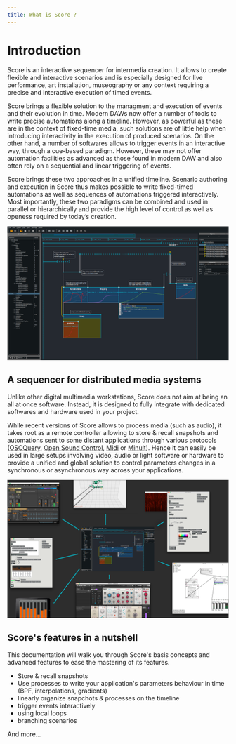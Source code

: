 ```yaml
---
title: What is Score ?
---
```


# Introduction

Score is an interactive sequencer for intermedia creation. It allows to create flexible and interactive scenarios and is especially designed for live performance, art installation, museography or any context requiring a precise and interactive execution of timed events.

Score brings a flexible solution to the managment and execution of events and their evolution in time. Modern DAWs now offer a number of tools to write precise automations along a timeline. However, as powerful as these are in the context of fixed-time media, such solutions are of little help when introducing interactivity in the execution of produced scenarios. On the other hand, a number of softwares allows to trigger events in an interactive way, through a cue-based paradigm. However, these may not offer automation facilities as advanced as those found in modern DAW and also often rely on a sequential and linear triggering of events.

Score brings these two approaches in a unified timeline. Scenario authoring and execution in Score thus makes possible to write fixed-timed automations as well as sequences of automations triggered interactively. Most importantly, these two paradigms can be combined and used in parallel or hierarchically and provide the high level of control as well as openess required by today’s creation.

![Score scenario](../images/score_scenario.png "Score example scenario")

## A sequencer for distributed media systems

Unlike other digital multimedia workstations, Score does not aim at being an all at once software. Instead, it is designed to fully integrate with dedicated softwares and hardware used in your project. 

While recent versions of Score allows to process media (such as audio), it takes root as a remote controller allowing to store & recall snapshots and automations sent to some distant applications through various protocols ([OSCQuery](https://github.com/mrRay/OSCQueryProposal), [Open Sound Control](http://opensoundcontrol.org), [Midi](https://www.midi.org) or [Minuit](https://github.com/Minuit/minuit)). Hence it can easily be used in large setups involving video, audio or light software or hardware to provide a unified and global solution to control parameters changes in a synchronous or asynchronous way across your applications.


![Distributed media system](../images/distributed_medias.png)

## Score's features in a nutshell

This documentation will walk you through Score's basis concepts and advanced features to ease the mastering of its features.

- Store & recall snapshots
- Use processes to write your application's parameters behaviour in time (BPF, interpolations, gradients)
- linearly organize snapchots & processes on the timeline
- trigger events interactively
- using local loops
- branching scenarios

And more... 